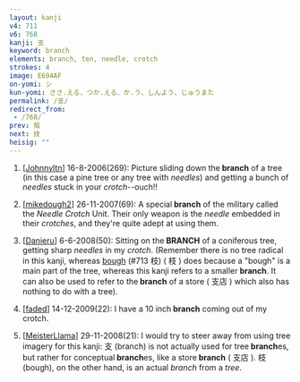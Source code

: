```yaml
---
layout: kanji
v4: 711
v6: 768
kanji: 支
keyword: branch
elements: branch, ten, needle, crotch
strokes: 4
image: E694AF
on-yomi: シ
kun-yomi: ささ.える、つか.える、か.う、しんよう、じゅうまた
permalink: /支/
redirect_from:
 - /768/
prev: 殻
next: 技
heisig: ""
---
```


1) [<a href="http://kanji.koohii.com/profile/Johnnyltn">Johnnyltn</a>] 16-8-2006(269): Picture sliding down the<strong> branch</strong> of a tree (in this case a pine tree or any tree with <em>needles</em>) and getting a bunch of <em>needles</em> stuck in your <em>crotch</em>--ouch!!

2) [<a href="http://kanji.koohii.com/profile/mikedough2">mikedough2</a>] 26-11-2007(69): A special<strong> branch</strong> of the military called the <em>Needle Crotch</em> Unit. Their only weapon is the <em>needle</em> embedded in their <em>crotches</em>, and they&#039;re quite adept at using them.

3) [<a href="http://kanji.koohii.com/profile/Danieru">Danieru</a>] 6-6-2008(50): Sitting on the<strong> BRANCH</strong> of a coniferous tree, getting sharp <em>needles</em> in my <em>crotch</em>. (Remember there is no tree radical in this kanji, whereas <a href="../v4/713.html">bough</a> (#713 枝) ( 枝 ) does because a &quot;bough&quot; is a main part of the tree, whereas this kanji refers to a smaller<strong> branch</strong>. It can also be used to refer to the<strong> branch</strong> of a store ( 支店 ) which also has nothing to do with a tree).

4) [<a href="http://kanji.koohii.com/profile/faded">faded</a>] 14-12-2009(22): I have a 10 inch<strong> branch</strong> coming out of my crotch.

5) [<a href="http://kanji.koohii.com/profile/MeisterLlama">MeisterLlama</a>] 29-11-2008(21): I would try to steer away from using tree imagery for this kanji: 支 (branch) is not actually used for tree<strong> branch</strong>es, but rather for conceptual<strong> branch</strong>es, like a store<strong> branch</strong> ( 支店 ). 枝 (bough), on the other hand, is an actual <em>branch</em> from a <em>tree</em>.

